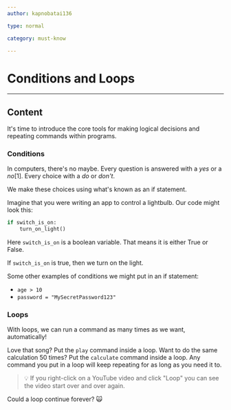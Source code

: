 ```yaml
---
author: kapnobatai136

type: normal

category: must-know

---
```

# Conditions and Loops

---
## Content

It's time to introduce the core tools for making logical decisions and repeating commands within programs.

### Conditions

In computers, there's no maybe. Every question is answered with a *yes* or a *no*[1]. Every choice with a *do* or *don't*.

We make these choices using what's known as an if statement.

Imagine that you were writing an app to control a lightbulb. Our code might look this:
```python
if switch_is_on:
    turn_on_light()
```

Here `switch_is_on` is a boolean variable. That means it is either True or False.

If `switch_is_on` is true, then we turn on the light.

Some other examples of conditions we might put in an if statement:
- `age > 10`
- `password = "MySecretPassword123"`


### Loops

With loops, we can run a command as many times as we want, automatically!

Love that song? Put the `play` command inside a loop. Want to do the same calculation 50 times? Put the `calculate` command inside a loop. Any command you put in a loop will keep repeating for as long as you need it to.

> 💡 If you right-click on a YouTube video and click "Loop" you can see the video start over and over again.

Could a loop continue forever? 🙀

